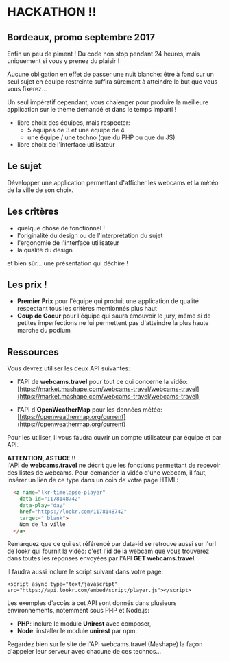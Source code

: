 # HACKATHON !!
## Bordeaux, promo septembre 2017

Enfin un peu de piment ! Du code non stop pendant 24 heures, mais uniquement si vous y prenez du plaisir !  

Aucune obligation en effet de passer une nuit blanche: être à fond sur un seul sujet en équipe restreinte suffira sûrement à atteindre le but que vous vous fixerez...

Un seul impératif cependant, vous chalenger pour produire la meilleure application sur le thème demandé et dans le temps imparti !

- libre choix des équipes, mais respecter:
  - 5 équipes de 3 et une équipe de 4
  - une équipe / une techno (que du PHP ou que du JS)
- libre choix de l'interface utilisateur

## Le sujet

Développer une application permettant d'afficher les webcams et la météo de la ville de son choix.

## Les critères

- quelque chose de fonctionnel !
- l'originalité du design ou de l'interprétation du sujet
- l'ergonomie de l'interface utilisateur
- la qualité du design

et bien sûr... une présentation qui déchire !

## Les prix !

- **Premier Prix** pour l'équipe qui produit une application de qualité respectant tous les critères mentionnés plus haut
- **Coup de Coeur** pour l'équipe qui saura émouvoir le jury, même si de petites imperfections ne lui permettent pas d'atteindre la plus haute marche du podium

## Ressources

Vous devrez utiliser les deux API suivantes:

- l'API de **webcams.travel** pour tout ce qui concerne la vidéo:  
  [https://market.mashape.com/webcams-travel/webcams-travel](https://market.mashape.com/webcams-travel/webcams-travel)

- l'API d'**OpenWeatherMap** pour les données météo:  
  [https://openweathermap.org/current](https://openweathermap.org/current)

Pour les utiliser, il vous faudra ouvrir un compte utilisateur par équipe et par API.

**ATTENTION, ASTUCE !!**  
l'API de **webcams.travel** ne décrit que les fonctions permettant de recevoir des listes de webcams. Pour demander la vidéo d'une webcam, il faut, insérer un lien de ce type dans un coin de votre page HTML:
``` html
  <a name="lkr-timelapse-player"
    data-id="1178148742"
    data-play="day"
    href="https://lookr.com/1178148742"
    target="_blank">
    Nom de la ville
  </a>
```
Remarquez que ce qui est référencé par data-id se retrouve aussi sur l'url de lookr qui fournit la vidéo: c'est l'id de la webcam que vous trouverez dans toutes les réponses envoyées par l'API **GET webcams.travel**.

Il faudra aussi inclure le script suivant dans votre page:
```
<script async type="text/javascript" src="https://api.lookr.com/embed/script/player.js"></script> 
```
Les exemples d'accès à cet API sont donnés dans plusieurs environnements, notemment sous PHP et Node.js:

- **PHP**: inclure le module **Unirest** avec composer,
- **Node**: installer le module **unirest** par npm.

Regardez bien sur le site de l'API webcams.travel (Mashape) la façon d'appeler leur serveur avec chacune de ces technos...



